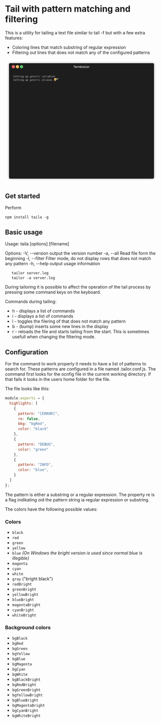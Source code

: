 # Tail with pattern matching and filtering

This is a utility for tailing a text file similar to tail -f but with a few extra features:

* Coloring lines that match substring of regular expression
* Filtering out lines that does not match any of the configured patterns

![Animated gif showing command](demo.gif)

## Get started

Perform
```
npm install taila -g
```

## Basic usage

Usage: taila [options] [filename]

Options:
  -V, --version  output the version number
  -a, --all      Read file form the beginning
  -l, --filter   Filter mode, do not display rows that does not match any pattern
  -h, --help     output usage information

```
   tailor server.log
   tailor -a server.log
```

During tailoring it is possible to affect the operation of the tail process by pressing some command keys on the keyboard.

Commands during tailing:

* h - displays a list of commands
* i - displays a list of commands
* l - toggles the filering of that does not match any pattern
* b - (bump) inserts some new lines in the display
* r - reloads the file and starts tailing from the start. This is sometimes usefull when changing the filtering mode.


## Configuration

For the command to work properly it needs to have a list of patterns to search for. These patterns are configured in a file named .tailor.conf.js.
The command first looks for the ocnfig file in the current working directory. If that fails it looks in the users home folder for the file.

The file looks like this: 
```javascript
module.exports = {
  highlights: [
    {
      pattern: "[ERROR]",
      re: false,
      bkg: "bgRed",
      color: "black"
    },
    {
      pattern: "DEBUG",
      color: "green"
    },
    {
      pattern: "INFO",
      color: "blue",
    }
  ]
};

```

The pattern is either a substring or a regular expression. The property re is a flag indikating oid the pattern string ia regular expression or substring.

The colors have the following possible values:

### Colors

- `black`
- `red`
- `green`
- `yellow`
- `blue` *(On Windows the bright version is used since normal blue is illegible)*
- `magenta`
- `cyan`
- `white`
- `gray` ("bright black")
- `redBright`
- `greenBright`
- `yellowBright`
- `blueBright`
- `magentaBright`
- `cyanBright`
- `whiteBright`

### Background colors

- `bgBlack`
- `bgRed`
- `bgGreen`
- `bgYellow`
- `bgBlue`
- `bgMagenta`
- `bgCyan`
- `bgWhite`
- `bgBlackBright`
- `bgRedBright`
- `bgGreenBright`
- `bgYellowBright`
- `bgBlueBright`
- `bgMagentaBright`
- `bgCyanBright`
- `bgWhiteBright`

